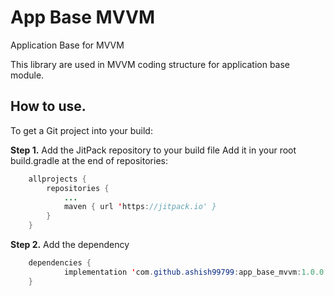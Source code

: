 # App Base MVVM
Application Base for MVVM

This library are used in MVVM coding structure for application base module.

## How to use.
To get a Git project into your build:

<b>Step 1.</b> Add the JitPack repository to your build file
Add it in your root build.gradle at the end of repositories:

```java
	allprojects {
		repositories {
			...
			maven { url 'https://jitpack.io' }
		}
	}
```

<b>Step 2.</b> Add the dependency

```java
	dependencies {
	        implementation 'com.github.ashish99799:app_base_mvvm:1.0.0'
	}
```
